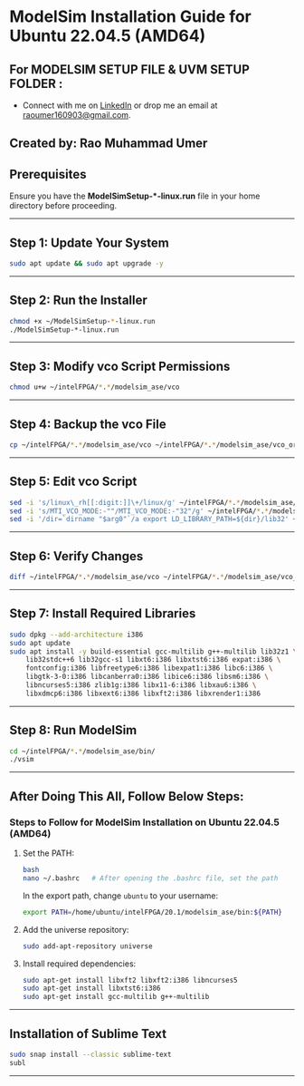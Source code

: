 # ModelSim Installation Guide for Ubuntu 22.04.5 (AMD64)
## For MODELSIM SETUP FILE & UVM SETUP FOLDER :
- Connect with me on [LinkedIn](https://www.linkedin.com/in/um16/) or drop me an email at [raoumer160903@gmail.com](mailto:raoumer160903@gmail.com).
## Created by: Rao Muhammad Umer
## Prerequisites
Ensure you have the **ModelSimSetup-*-linux.run** file in your home directory before proceeding.

---

## Step 1: Update Your System

```bash
sudo apt update && sudo apt upgrade -y
```

---

## Step 2: Run the Installer

```bash
chmod +x ~/ModelSimSetup-*-linux.run
./ModelSimSetup-*-linux.run
```

---

## Step 3: Modify vco Script Permissions

```bash
chmod u+w ~/intelFPGA/*.*/modelsim_ase/vco
```

---

## Step 4: Backup the vco File

```bash
cp ~/intelFPGA/*.*/modelsim_ase/vco ~/intelFPGA/*.*/modelsim_ase/vco_original
```

---

## Step 5: Edit vco Script

```bash
sed -i 's/linux\_rh[[:digit:]]\+/linux/g' ~/intelFPGA/*.*/modelsim_ase/vco
sed -i 's/MTI_VCO_MODE:-""/MTI_VCO_MODE:-"32"/g' ~/intelFPGA/*.*/modelsim_ase/vco
sed -i '/dir=`dirname "$arg0"`/a export LD_LIBRARY_PATH=${dir}/lib32' ~/intelFPGA/*.*/modelsim_ase/vco
```

---

## Step 6: Verify Changes

```bash
diff ~/intelFPGA/*.*/modelsim_ase/vco ~/intelFPGA/*.*/modelsim_ase/vco_original
```

---

## Step 7: Install Required Libraries

```bash
sudo dpkg --add-architecture i386
sudo apt update
sudo apt install -y build-essential gcc-multilib g++-multilib lib32z1 \
    lib32stdc++6 lib32gcc-s1 libxt6:i386 libxtst6:i386 expat:i386 \
    fontconfig:i386 libfreetype6:i386 libexpat1:i386 libc6:i386 \
    libgtk-3-0:i386 libcanberra0:i386 libice6:i386 libsm6:i386 \
    libncurses5:i386 zlib1g:i386 libx11-6:i386 libxau6:i386 \
    libxdmcp6:i386 libxext6:i386 libxft2:i386 libxrender1:i386
```

---

## Step 8: Run ModelSim

```bash
cd ~/intelFPGA/*.*/modelsim_ase/bin/
./vsim
```

---

## After Doing This All, Follow Below Steps:

### Steps to Follow for ModelSim Installation on Ubuntu 22.04.5 (AMD64)

1) Set the PATH:

   ```bash
   bash
   nano ~/.bashrc   # After opening the .bashrc file, set the path
   ```
   In the export path, change `ubuntu` to your username:
   
   ```bash
   export PATH=/home/ubuntu/intelFPGA/20.1/modelsim_ase/bin:${PATH}
   ```

2) Add the universe repository:

   ```bash
   sudo add-apt-repository universe
   ```

3) Install required dependencies:

   ```bash
   sudo apt-get install libxft2 libxft2:i386 libncurses5
   sudo apt-get install libxtst6:i386
   sudo apt-get install gcc-multilib g++-multilib
   ```

---

## Installation of Sublime Text

```bash
sudo snap install --classic sublime-text
subl
```

---



